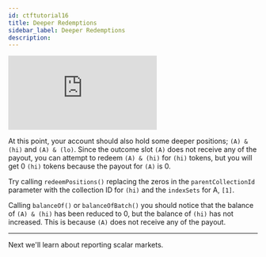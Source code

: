 ```yaml
---
id: ctftutorial16
title: Deeper Redemptions
sidebar_label: Deeper Redemptions
description:
---
```

<div class="resp-container">
    <iframe class="resp-iframe" src="https://www.youtube-nocookie.com/embed/uZNWq07Y4Ag?start=5437" frameborder="0" allow="accelerometer; autoplay; encrypted-media; gyroscope; picture-in-picture" allowfullscreen></iframe>
</div>

At this point, your account should also hold some deeper positions; `(A) & (hi)` and `(A) & (lo)`. Since the outcome slot `(A)` does not receive any of the payout, you can attempt to redeem `(A) & (hi)` for `(hi)` tokens, but you will get 0 `(hi)` tokens because the payout for `(A)` is 0.

Try calling `redeemPositions()` replacing the zeros in the `parentCollectionId` parameter with the collection ID for `(hi)` and the `indexSets` for A, `[1]`.

Calling `balanceOf()` or `balanceOfBatch()` you should notice that the balance of `(A) & (hi)` has been reduced to 0, but the balance of `(hi)` has not increased. This is because `(A)` does not receive any of the payout.

---

Next we'll learn about reporting scalar markets.
